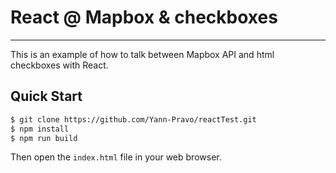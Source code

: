 # React @ Mapbox & checkboxes
***

This is an example of how to talk between Mapbox API and html checkboxes with React.

## Quick Start
```sh
$ git clone https://github.com/Yann-Pravo/reactTest.git
$ npm install
$ npm run build 
```

Then open the `index.html` file in your web browser.